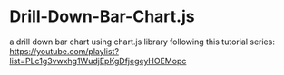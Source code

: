 # Drill-Down-Bar-Chart.js
a drill down bar chart using chart.js library following this tutorial series: https://youtube.com/playlist?list=PLc1g3vwxhg1WudjEpKgDfjegeyHOEMopc
